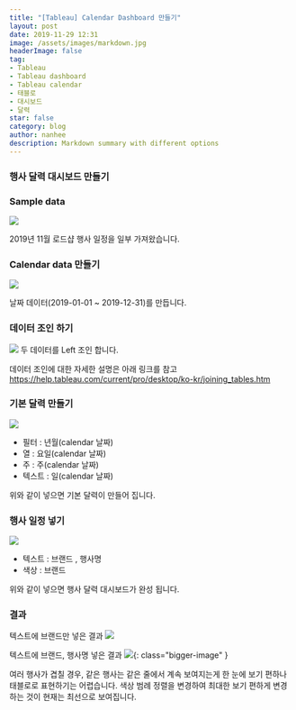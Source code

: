 ```yaml
---
title: "[Tableau] Calendar Dashboard 만들기"
layout: post
date: 2019-11-29 12:31
image: /assets/images/markdown.jpg
headerImage: false
tag:
- Tableau
- Tableau dashboard
- Tableau calendar
- 태블로
- 대시보드
- 달력
star: false
category: blog
author: nanhee
description: Markdown summary with different options
---
```


### 행사 달력 대시보드 만들기

### Sample data
![](https://github.com/nanheee/nanheee.github.io/blob/master/assets/dashboard/calendar_1.png?raw=true)

2019년 11월 로드샵 행사 일정을 일부 가져왔습니다.

### Calendar data 만들기
![](https://github.com/nanheee/nanheee.github.io/blob/master/assets/dashboard/calendar_2.png?raw=true)

날짜 데이터(2019-01-01 ~ 2019-12-31)를 만듭니다.

### 데이터 조인 하기
![](https://github.com/nanheee/nanheee.github.io/blob/master/assets/dashboard/calendar_3.png?raw=true)
두 데이터를 Left 조인 합니다.

데이터 조인에 대한 자세한 설명은 아래 링크를 참고
<https://help.tableau.com/current/pro/desktop/ko-kr/joining_tables.htm>

### 기본 달력 만들기
![](https://github.com/nanheee/nanheee.github.io/blob/master/assets/dashboard/calendar_4.png?raw=true)

* 필터 : 년월(calendar 날짜)
* 열 : 요일(calendar 날짜)
* 주 : 주(calendar 날짜)
* 텍스트 : 일(calendar 날짜)

위와 같이 넣으면 기본 달력이 만들어 집니다.

### 행사 일정 넣기
![](https://github.com/nanheee/nanheee.github.io/blob/master/assets/dashboard/calendar_5.png?raw=true)

* 텍스트 : 브랜드 , 행사명
* 색상 : 브랜드

위와 같이 넣으면 행사 달력 대시보드가 완성 됩니다.

### 결과

텍스트에 브랜드만 넣은 결과
![](https://github.com/nanheee/nanheee.github.io/blob/master/assets/dashboard/calendar_after_mini.png?raw=true)


텍스트에 브랜드, 행사명 넣은 결과
![](https://github.com/nanheee/nanheee.github.io/blob/master/assets/dashboard/calendar_after.png?raw=true){: class="bigger-image" }

여러 행사가 겹칠 경우, 같은 행사는 같은 줄에서 계속 보여지는게 한 눈에 보기 편하나 태블로로 표현하기는 어렵습니다. 색상 범례 정렬을 변경하여 최대한 보기 편하게 변경하는 것이 현재는 최선으로 보여집니다. 
